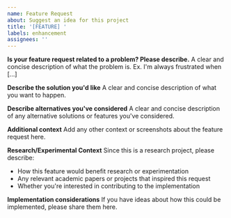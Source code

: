 ```yaml
---
name: Feature Request
about: Suggest an idea for this project
title: '[FEATURE] '
labels: enhancement
assignees: ''
---
```


**Is your feature request related to a problem? Please describe.**
A clear and concise description of what the problem is. Ex. I'm always frustrated when [...]

**Describe the solution you'd like**
A clear and concise description of what you want to happen.

**Describe alternatives you've considered**
A clear and concise description of any alternative solutions or features you've considered.

**Additional context**
Add any other context or screenshots about the feature request here.

**Research/Experimental Context**
Since this is a research project, please describe:
- How this feature would benefit research or experimentation
- Any relevant academic papers or projects that inspired this request
- Whether you're interested in contributing to the implementation

**Implementation considerations**
If you have ideas about how this could be implemented, please share them here.
